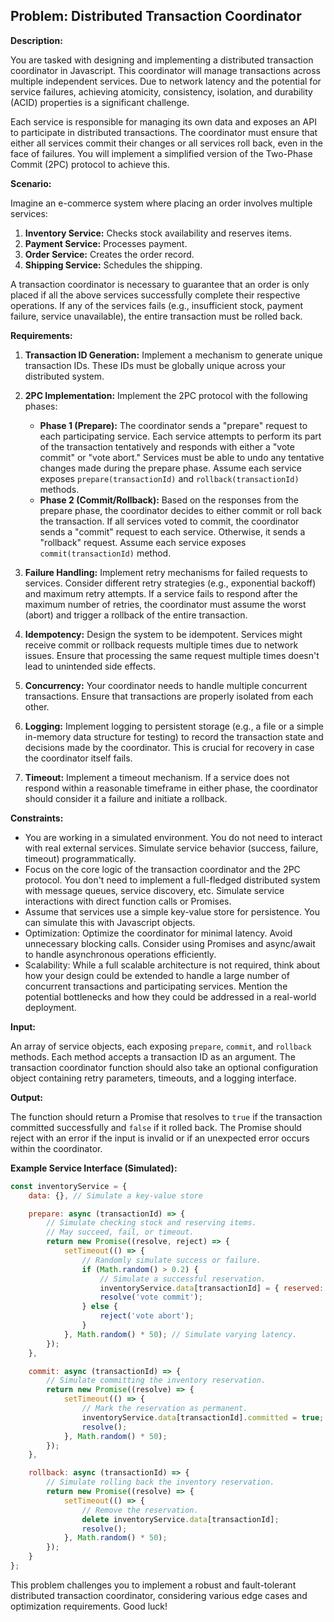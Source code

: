 ## Problem: Distributed Transaction Coordinator

**Description:**

You are tasked with designing and implementing a distributed transaction coordinator in Javascript. This coordinator will manage transactions across multiple independent services. Due to network latency and the potential for service failures, achieving atomicity, consistency, isolation, and durability (ACID) properties is a significant challenge.

Each service is responsible for managing its own data and exposes an API to participate in distributed transactions. The coordinator must ensure that either all services commit their changes or all services roll back, even in the face of failures. You will implement a simplified version of the Two-Phase Commit (2PC) protocol to achieve this.

**Scenario:**

Imagine an e-commerce system where placing an order involves multiple services:

1.  **Inventory Service:** Checks stock availability and reserves items.
2.  **Payment Service:** Processes payment.
3.  **Order Service:** Creates the order record.
4.  **Shipping Service:** Schedules the shipping.

A transaction coordinator is necessary to guarantee that an order is only placed if all the above services successfully complete their respective operations. If any of the services fails (e.g., insufficient stock, payment failure, service unavailable), the entire transaction must be rolled back.

**Requirements:**

1.  **Transaction ID Generation:** Implement a mechanism to generate unique transaction IDs.  These IDs must be globally unique across your distributed system.
2.  **2PC Implementation:** Implement the 2PC protocol with the following phases:

    *   **Phase 1 (Prepare):** The coordinator sends a "prepare" request to each participating service.  Each service attempts to perform its part of the transaction tentatively and responds with either a "vote commit" or "vote abort."  Services must be able to undo any tentative changes made during the prepare phase. Assume each service exposes `prepare(transactionId)` and `rollback(transactionId)` methods.
    *   **Phase 2 (Commit/Rollback):** Based on the responses from the prepare phase, the coordinator decides to either commit or roll back the transaction. If all services voted to commit, the coordinator sends a "commit" request to each service. Otherwise, it sends a "rollback" request. Assume each service exposes `commit(transactionId)` method.
3.  **Failure Handling:** Implement retry mechanisms for failed requests to services. Consider different retry strategies (e.g., exponential backoff) and maximum retry attempts.  If a service fails to respond after the maximum number of retries, the coordinator must assume the worst (abort) and trigger a rollback of the entire transaction.
4.  **Idempotency:** Design the system to be idempotent.  Services might receive commit or rollback requests multiple times due to network issues. Ensure that processing the same request multiple times doesn't lead to unintended side effects.
5.  **Concurrency:** Your coordinator needs to handle multiple concurrent transactions. Ensure that transactions are properly isolated from each other.
6.  **Logging:** Implement logging to persistent storage (e.g., a file or a simple in-memory data structure for testing) to record the transaction state and decisions made by the coordinator. This is crucial for recovery in case the coordinator itself fails.
7.  **Timeout:** Implement a timeout mechanism. If a service does not respond within a reasonable timeframe in either phase, the coordinator should consider it a failure and initiate a rollback.

**Constraints:**

*   You are working in a simulated environment. You do not need to interact with real external services. Simulate service behavior (success, failure, timeout) programmatically.
*   Focus on the core logic of the transaction coordinator and the 2PC protocol. You don't need to implement a full-fledged distributed system with message queues, service discovery, etc.  Simulate service interactions with direct function calls or Promises.
*   Assume that services use a simple key-value store for persistence.  You can simulate this with Javascript objects.
*   Optimization: Optimize the coordinator for minimal latency. Avoid unnecessary blocking calls. Consider using Promises and async/await to handle asynchronous operations efficiently.
*   Scalability: While a full scalable architecture is not required, think about how your design could be extended to handle a large number of concurrent transactions and participating services.  Mention the potential bottlenecks and how they could be addressed in a real-world deployment.

**Input:**

An array of service objects, each exposing `prepare`, `commit`, and `rollback` methods.  Each method accepts a transaction ID as an argument. The transaction coordinator function should also take an optional configuration object containing retry parameters, timeouts, and a logging interface.

**Output:**

The function should return a Promise that resolves to `true` if the transaction committed successfully and `false` if it rolled back. The Promise should reject with an error if the input is invalid or if an unexpected error occurs within the coordinator.

**Example Service Interface (Simulated):**

```javascript
const inventoryService = {
    data: {}, // Simulate a key-value store

    prepare: async (transactionId) => {
        // Simulate checking stock and reserving items.
        // May succeed, fail, or timeout.
        return new Promise((resolve, reject) => {
            setTimeout(() => {
                // Randomly simulate success or failure.
                if (Math.random() > 0.2) {
                    // Simulate a successful reservation.
                    inventoryService.data[transactionId] = { reserved: true };
                    resolve('vote commit');
                } else {
                    reject('vote abort');
                }
            }, Math.random() * 50); // Simulate varying latency.
        });
    },

    commit: async (transactionId) => {
        // Simulate committing the inventory reservation.
        return new Promise((resolve) => {
            setTimeout(() => {
                // Mark the reservation as permanent.
                inventoryService.data[transactionId].committed = true;
                resolve();
            }, Math.random() * 50);
        });
    },

    rollback: async (transactionId) => {
        // Simulate rolling back the inventory reservation.
        return new Promise((resolve) => {
            setTimeout(() => {
                // Remove the reservation.
                delete inventoryService.data[transactionId];
                resolve();
            }, Math.random() * 50);
        });
    }
};
```

This problem challenges you to implement a robust and fault-tolerant distributed transaction coordinator, considering various edge cases and optimization requirements. Good luck!
